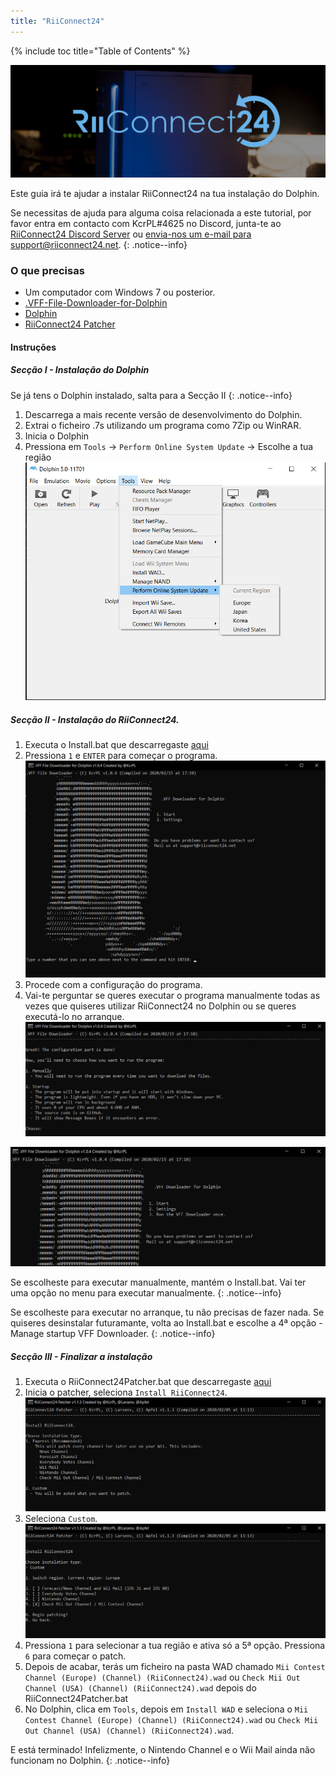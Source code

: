 ```yaml
---
title: "RiiConnect24"
---
```


{% include toc title="Table of Contents" %}

![RiiConnect24 Logo](/images/WiiRC24Logo.jpg)

Este guia irá te ajudar a instalar RiiConnect24 na tua instalação do Dolphin.

Se necessitas de ajuda para alguma coisa relacionada a este tutorial, por favor entra em contacto com KcrPL#4625 no Discord, junta-te ao [RiiConnect24 Discord Server](https://discord.gg/b4Y7jfD) ou [ envia-nos um e-mail para support@riiconnect24.net](mailto:support@riiconnect24.net).
{: .notice--info}

### O que precisas
* Um computador com Windows 7 ou posterior.
* [.VFF-File-Downloader-for-Dolphin](https://github.com/RiiConnect24/.VFF-File-Downloader-for-Dolphin/releases)
* [Dolphin](https://dolphin-emu.org/download/)
* [RiiConnect24 Patcher](https://github.com/RiiConnect24/RiiConnect24-Patcher/releases)

#### Instruções

##### Secção I - Instalação do Dolphin

Se já tens o Dolphin instalado, salta para a Secção II
{: .notice--info}

1. Descarrega a mais recente versão de desenvolvimento do Dolphin.
2. Extrai o ficheiro .7s utilizando um programa como 7Zip ou WinRAR.
3. Inicia o Dolphin
4. Pressiona em `Tools` -> `Perform Online System Update` -> Escolhe a tua região ![Perform Online System Update](/images/Dolphin_RC24/1.jpg)

##### Secção II - Instalação do RiiConnect24.

1. Executa o Install.bat que descarregaste [aqui](https://github.com/RiiConnect24/.VFF-File-Downloader-for-Dolphin/releases)
2. Pressiona `1` e `ENTER` para começar o programa. ![Main Menu](/images/Dolphin_RC24/2.jpg)
3. Procede com a configuração do programa.
4. Vai-te perguntar se queres executar o programa manualmente todas as vezes que quiseres utilizar RiiConnect24 no Dolphin ou se queres executá-lo no arranque. ![Choose how to boot the program](/images/Dolphin_RC24/3.jpg)

![Run once](/images/Dolphin_RC24/4.jpg)

Se escolheste para executar manualmente, mantém o Install.bat. Vai ter uma opção no menu para executar manualmente.
{: .notice--info}

Se escolheste para executar no arranque, tu não precisas de fazer nada. Se quiseres desinstalar futuramante, volta ao Install.bat e escolhe a 4ª opção - Manage startup VFF Downloader.
{: .notice--info}

##### Secção III - Finalizar a instalação

1. Executa o RiiConnect24Patcher.bat que descarregaste [aqui](https://github.com/RiiConnect24/RiiConnect24-Patcher/releases)
2. Inicia o patcher, seleciona `Install RiiConnect24`. ![Select Custom](/images/Dolphin_RC24/5.jpg)
3. Seleciona `Custom`. ![Select Check Mii Out Channel](/images/Dolphin_RC24/6.jpg)
4. Pressiona `1` para selecionar a tua região e ativa só a 5ª opção. Pressiona `6` para começar o patch.
5. Depois de acabar, terás um ficheiro na pasta WAD chamado `Mii Contest Channel (Europe) (Channel) (RiiConnect24).wad` ou `Check Mii Out Channel (USA) (Channel) (RiiConnect24).wad` depois do RiiConnect24Patcher.bat
6. No Dolphin, clica em `Tools`, depois em `Install WAD` e seleciona o `Mii Contest Channel (Europe) (Channel) (RiiConnect24).wad` ou `Check Mii Out Channel (USA) (Channel) (RiiConnect24).wad`.

E está terminado! Infelizmente, o Nintendo Channel e o Wii Mail ainda não funcionam no Dolphin.
{: .notice--info}
